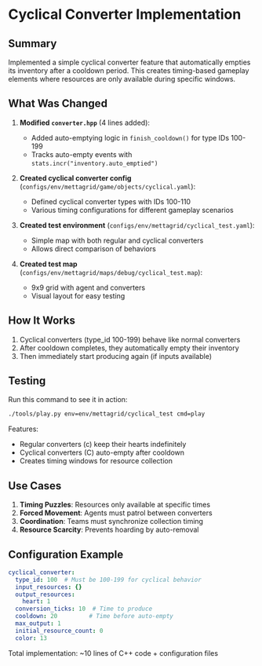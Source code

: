 # Cyclical Converter Implementation

## Summary

Implemented a simple cyclical converter feature that automatically empties its inventory after a cooldown period. This creates timing-based gameplay elements where resources are only available during specific windows.

## What Was Changed

1. **Modified `converter.hpp`** (4 lines added):
   - Added auto-emptying logic in `finish_cooldown()` for type IDs 100-199
   - Tracks auto-empty events with `stats.incr("inventory.auto_emptied")`

2. **Created cyclical converter config** (`configs/env/mettagrid/game/objects/cyclical.yaml`):
   - Defined cyclical converter types with IDs 100-110
   - Various timing configurations for different gameplay scenarios

3. **Created test environment** (`configs/env/mettagrid/cyclical_test.yaml`):
   - Simple map with both regular and cyclical converters
   - Allows direct comparison of behaviors

4. **Created test map** (`configs/env/mettagrid/maps/debug/cyclical_test.map`):
   - 9x9 grid with agent and converters
   - Visual layout for easy testing

## How It Works

1. Cyclical converters (type_id 100-199) behave like normal converters
2. After cooldown completes, they automatically empty their inventory
3. Then immediately start producing again (if inputs available)

## Testing

Run this command to see it in action:
```bash
./tools/play.py env=env/mettagrid/cyclical_test cmd=play
```

Features:
- Regular converters (c) keep their hearts indefinitely
- Cyclical converters (C) auto-empty after cooldown
- Creates timing windows for resource collection

## Use Cases

1. **Timing Puzzles**: Resources only available at specific times
2. **Forced Movement**: Agents must patrol between converters
3. **Coordination**: Teams must synchronize collection timing
4. **Resource Scarcity**: Prevents hoarding by auto-removal

## Configuration Example

```yaml
cyclical_converter:
  type_id: 100  # Must be 100-199 for cyclical behavior
  input_resources: {}
  output_resources:
    heart: 1
  conversion_ticks: 10  # Time to produce
  cooldown: 20         # Time before auto-empty
  max_output: 1
  initial_resource_count: 0
  color: 13
```

Total implementation: ~10 lines of C++ code + configuration files
